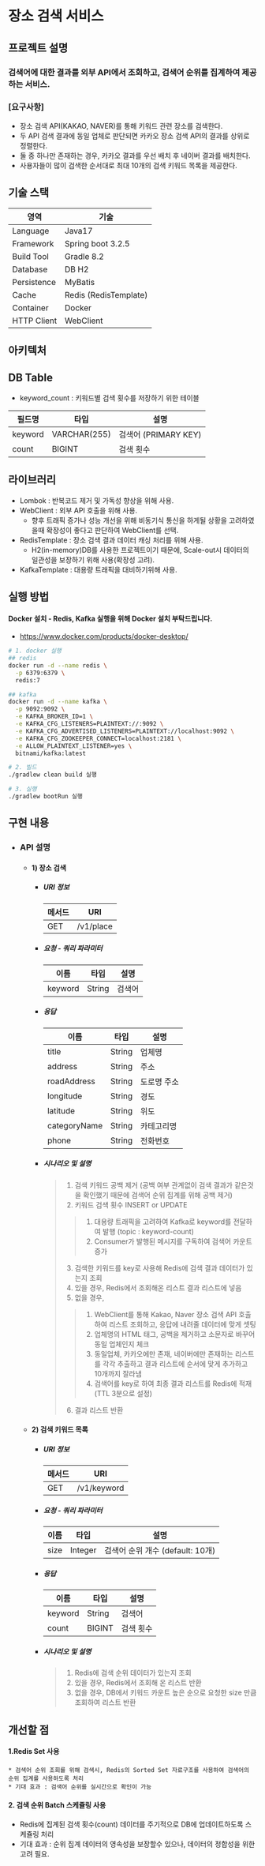 # 장소 검색 서비스

## 프로젝트 설명
### 검색어에 대한 결과를 외부 API에서 조회하고, 검색어 순위를 집계하여 제공하는 서비스.
### [요구사항]
* 장소 검색 API(KAKAO, NAVER)를 통해 키워드 관련 장소를 검색한다.
* 두 API 검색 결과에 동일 업체로 판단되면 카카오 장소 검색 API의 결과를 상위로 정렬한다.
* 둘 중 하나만 존재하는 경우, 카카오 결과를 우선 배치 후 네이버 결과를 배치한다.
* 사용자들이 많이 검색한 순서대로 최대 10개의 검색 키워드 목록을 제공한다.

## 기술 스택
|영역|기술|
|--|--|
|Language|Java17|
|Framework|Spring boot 3.2.5|
|Build Tool|Gradle 8.2|
|Database|DB H2|
|Persistence|MyBatis|
|Cache|Redis (RedisTemplate)|
|Container|Docker|
|HTTP Client|WebClient|

## 아키텍처


## DB Table
* keyword_count : 키워드별 검색 횟수를 저장하기 위한 테이블

|필드명|타입|설명|
|--|--|--|
|keyword|VARCHAR(255)|검색어 (PRIMARY KEY)|
|count|BIGINT|검색 횟수|

## 라이브러리
* Lombok : 반복코드 제거 및 가독성 향상을 위해 사용.
* WebClient : 외부 API 호출을 위해 사용.
  * 향후 트래픽 증가나 성능 개선을 위해 비동기식 통신을 하게될 상황을 고려하였을때 확장성이 좋다고 판단하여 WebClient를 선택.
* RedisTemplate : 장소 검색 결과 데이터 캐싱 처리를 위해 사용.
  * H2(in-memory)DB를 사용한 프로젝트이기 때문에, Scale-out시 데이터의 일관성을 보장하기 위해 사용(확장성 고려).
* KafkaTemplate : 대용량 트래픽을 대비하기위해 사용.


## 실행 방법
#### Docker 설치 - Redis, Kafka 실행을 위해 Docker 설치 부탁드립니다.
* https://www.docker.com/products/docker-desktop/
  
```bash
# 1. docker 실행
## redis
docker run -d --name redis \
  -p 6379:6379 \
  redis:7

## kafka
docker run -d --name kafka \
  -p 9092:9092 \
  -e KAFKA_BROKER_ID=1 \
  -e KAFKA_CFG_LISTENERS=PLAINTEXT://:9092 \
  -e KAFKA_CFG_ADVERTISED_LISTENERS=PLAINTEXT://localhost:9092 \
  -e KAFKA_CFG_ZOOKEEPER_CONNECT=localhost:2181 \
  -e ALLOW_PLAINTEXT_LISTENER=yes \
  bitnami/kafka:latest

# 2. 빌드
./gradlew clean build 실행

# 3. 실행
./gradlew bootRun 실행
```

## 구현 내용
* ### API 설명
  * #### 1) 장소 검색
    * ##### URI 정보
        |메서드|URI|
        |-|-|
        |GET|/v1/place|
      
    * ##### 요청 - 쿼리 파라미터
        |이름|타입|설명|
        |-|-|-|
        |keyword|String|검색어|
        
    * ##### 응답
        |이름|타입|설명|
        |-|-|-|
        |title|String|업체명|
        |address|String|주소|
        |roadAddress|String|도로명 주소|
        |longitude|String|경도|
        |latitude|String|위도|
        |categoryName|String|카테고리명|
        |phone|String|전화번호|
      
    * ##### 시나리오 및 설명
      > 1. 검색 키워드 공백 제거 (공백 여부 관계없이 검색 결과가 같은것을 확인했기 때문에 검색어 순위 집계를 위해 공백 제거)
      > 2. 키워드 검색 횟수 INSERT or UPDATE
      >> 1. 대용량 트래픽을 고려하여 Kafka로 keyword를 전달하여 발행 (topic : keyword-count)
      >> 2. Consumer가 발행된 메시지를 구독하여 검색어 카운트 증가
      > 3. 검색한 키워드를 key로 사용해 Redis에 검색 결과 데이터가 있는지 조회
      > 4. 있을 경우, Redis에서 조회해온 리스트 결과 리스트에 넣음
      > 5. 없을 경우,
      >> 1. WebClient를 통해 Kakao, Naver 장소 검색 API 호출하여 리스트 조회하고, 응답에 내려줄 데이터에 맞게 셋팅
      >> 2. 업체명의 HTML 태그, 공백을 제거하고 소문자로 바꾸어 동일 업체인지 체크
      >> 3. 동일업체, 카카오에만 존재, 네이버에만 존재하는 리스트를 각각 추출하고 결과 리스트에 순서에 맞게 추가하고 10개까지 잘라냄
      >> 4. 검색어를 key로 하여 최종 결과 리스트를 Redis에 적재 (TTL 3분으로 설정)
      > 6. 결과 리스트 반환

  * #### 2) 검색 키워드 목록
    * ##### URI 정보
        |메서드|URI|
        |-|-|
        |GET|/v1/keyword|
      
    * ##### 요청 - 쿼리 파라미터
        |이름|타입|설명|
        |-|-|-|
        |size|Integer|검색어 순위 개수 (default: 10개)|
        
    * ##### 응답
        |이름|타입|설명|
        |-|-|-|
        |keyword|String|검색어|
        |count|BIGINT|검색 횟수|

    * ##### 시나리오 및 설명
      > 1. Redis에 검색 순위 데이터가 있는지 조회
      > 2. 있을 경우, Redis에서 조회해 온 리스트 반환
      > 3. 없을 경우, DB에서 키워드 카운트 높은 순으로 요청한 size 만큼 조회하여 리스트 반환

## 개선할 점
  #### 1.Redis Set 사용
    * 검색어 순위 조회를 위해 검색시, Redis의 Sorted Set 자료구조를 사용하여 검색어의 순위 집계를 사용하도록 처리
    * 기대 효과 : 검색어 순위를 실시간으로 확인이 가능
  #### 2. 검색 순위 Batch 스케쥴링 사용
   * Redis에 집계된 검색 횟수(count) 데이터를 주기적으로 DB에 업데이트하도록 스케쥴링 처리
   * 기대 효과 : 순위 집계 데이터의 영속성을 보장할수 있으나, 데이터의 정합성을 위한 고려 필요.

